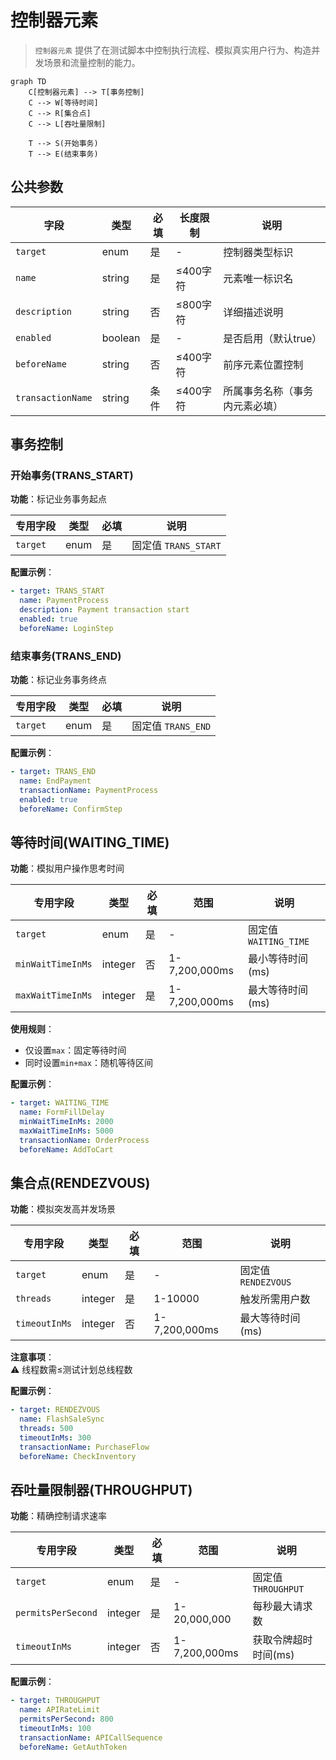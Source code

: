 # 控制器元素

> `控制器元素` 提供了在测试脚本中控制执行流程、模拟真实用户行为、构造并发场景和流量控制的能力。

```mermaid  
graph TD  
    C[控制器元素] --> T[事务控制]  
    C --> W[等待时间]  
    C --> R[集合点]  
    C --> L[吞吐量限制]  
    
    T --> S(开始事务)  
    T --> E(结束事务)  
```

## 公共参数

| 字段 | 类型 | 必填 | 长度限制 | 说明 |  
|------|------|------|------|------|  
| `target` | enum | 是 | - | 控制器类型标识 |  
| `name` | string | 是 | ≤400字符 | 元素唯一标识名 |  
| `description` | string | 否 | ≤800字符 | 详细描述说明 |  
| `enabled` | boolean | 是 | - | 是否启用（默认true） |  
| `beforeName` | string | 否 | ≤400字符 | 前序元素位置控制 |  
| `transactionName` | string | 条件 | ≤400字符 | 所属事务名称（事务内元素必填） |  

## 事务控制

### 开始事务(TRANS_START)
**功能**：标记业务事务起点

| 专用字段 | 类型 | 必填 | 说明 |  
|----------|------|------|------|  
| `target` | enum | 是 | 固定值 `TRANS_START` |  

**配置示例**：
```yaml  
- target: TRANS_START  
  name: PaymentProcess  
  description: Payment transaction start  
  enabled: true  
  beforeName: LoginStep  
```

### 结束事务(TRANS_END)
**功能**：标记业务事务终点

| 专用字段 | 类型 | 必填 | 说明 |  
|----------|------|------|------|  
| `target` | enum | 是 | 固定值 `TRANS_END` |  

**配置示例**：
```yaml  
- target: TRANS_END  
  name: EndPayment  
  transactionName: PaymentProcess  
  enabled: true  
  beforeName: ConfirmStep  
```

## 等待时间(WAITING_TIME)
**功能**：模拟用户操作思考时间

| 专用字段 | 类型 | 必填 | 范围 | 说明 |  
|----------|------|------|------|------|  
| `target` | enum | 是 | - | 固定值 `WAITING_TIME` |  
| `minWaitTimeInMs` | integer | 否 | 1-7,200,000ms | 最小等待时间(ms) |  
| `maxWaitTimeInMs` | integer | 是 | 1-7,200,000ms | 最大等待时间(ms) |  

**使用规则**：
- 仅设置`max`：固定等待时间
- 同时设置`min+max`：随机等待区间

**配置示例**：
```yaml  
- target: WAITING_TIME  
  name: FormFillDelay  
  minWaitTimeInMs: 2000  
  maxWaitTimeInMs: 5000  
  transactionName: OrderProcess  
  beforeName: AddToCart  
```

## 集合点(RENDEZVOUS)
**功能**：模拟突发高并发场景

| 专用字段 | 类型 | 必填 | 范围 | 说明 |  
|----------|------|------|------|------|  
| `target` | enum | 是 | - | 固定值 `RENDEZVOUS` |  
| `threads` | integer | 是 | 1-10000 | 触发所需用户数 |  
| `timeoutInMs` | integer | 否 | 1-7,200,000ms | 最大等待时间(ms) |  

**注意事项**：  
⚠️ 线程数需≤测试计划总线程数

**配置示例**：
```yaml  
- target: RENDEZVOUS  
  name: FlashSaleSync  
  threads: 500  
  timeoutInMs: 300  
  transactionName: PurchaseFlow  
  beforeName: CheckInventory  
```

## 吞吐量限制器(THROUGHPUT)
**功能**：精确控制请求速率

| 专用字段 | 类型 | 必填 | 范围 | 说明 |  
|----------|------|------|------|------|  
| `target` | enum | 是 | - | 固定值 `THROUGHPUT` |  
| `permitsPerSecond` | integer | 是 | 1-20,000,000 | 每秒最大请求数 |  
| `timeoutInMs` | integer | 否 | 1-7,200,000ms | 获取令牌超时时间(ms) |  

**配置示例**：
```yaml  
- target: THROUGHPUT  
  name: APIRateLimit  
  permitsPerSecond: 800  
  timeoutInMs: 100  
  transactionName: APICallSequence  
  beforeName: GetAuthToken  
```
